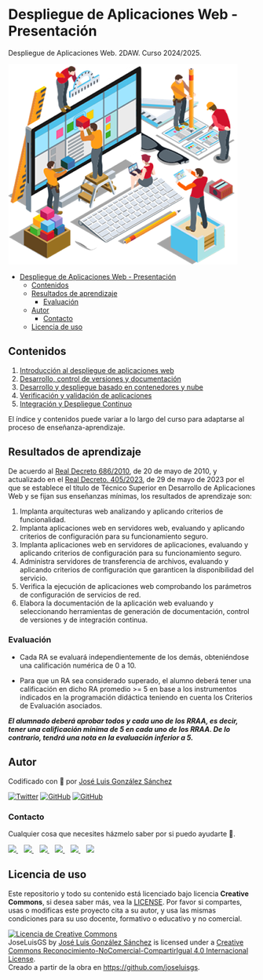 # Despliegue de Aplicaciones Web - Presentación

Despliegue de Aplicaciones Web. 2DAW. Curso 2024/2025.

![imagen](./images/despliegue.png)

- [Despliegue de Aplicaciones Web - Presentación](#despliegue-de-aplicaciones-web---presentación)
  - [Contenidos](#contenidos)
  - [Resultados de aprendizaje](#resultados-de-aprendizaje)
    - [Evaluación](#evaluación)
  - [Autor](#autor)
    - [Contacto](#contacto)
  - [Licencia de uso](#licencia-de-uso)

## Contenidos
1. [Introducción al despliegue de aplicaciones web](https://github.com/joseluisgs/DespliegueAplicacionesWeb-01-2024-2025)
2. [Desarrollo, control de versiones y documentación](https://github.com/joseluisgs/DespliegueAplicacionesWeb-02-2024-2025)
3. [Desarrollo y despliegue basado en contenedores y nube](https://github.com/joseluisgs/DespliegueAplicacionesWeb-03-2024-2025)
4. [Verificación y validación de aplicaciones](https://github.com/joseluisgs/DespliegueAplicacionesWeb-04-2024-2025)
5. [Integración y Despliegue Continuo](https://github.com/joseluisgs/DespliegueAplicacionesWeb-05-2024-2025)


El índice y contenidos puede variar a lo largo del curso para adaptarse al proceso de enseñanza-aprendizaje.

## Resultados de aprendizaje
De acuerdo al [Real Decreto 686/2010](https://www.boe.es/boe/dias/2010/06/12/pdfs/BOE-A-2010-9269.pdf), de 20 de mayo de 2010, y actualizado en el [Real Decreto. 405/2023](https://www.boe.es/boe/dias/2023/06/03/pdfs/BOE-A-2023-13221.pdf), de 29 de mayo de 2023 por el que se establece el título de
Técnico Superior en Desarrollo de Aplicaciones Web y se fijan sus
enseñanzas mínimas, los resultados de aprendizaje son:
1. Implanta arquitecturas web analizando y aplicando criterios de funcionalidad.
2. Implanta aplicaciones web en servidores web, evaluando y aplicando criterios de configuración para su funcionamiento seguro.
3. Implanta aplicaciones web en servidores de aplicaciones, evaluando y aplicando criterios de configuración para su funcionamiento seguro.
4. Administra servidores de transferencia de archivos, evaluando y aplicando criterios de configuración que garanticen la disponibilidad del servicio.
5. Verifica la ejecución de aplicaciones web comprobando los parámetros de configuración de servicios de red.
6. Elabora la documentación de la aplicación web evaluando y seleccionando herramientas de generación de documentación, control de versiones y de integración continua.


### Evaluación
- Cada RA se evaluará independientemente de los demás, obteniéndose una calificación numérica de 0 a 10.

- Para que un RA sea considerado superado, el alumno deberá tener una calificación en dicho RA promedio >= 5 en base a los instrumentos indicados en la programación didáctica teniendo en cuenta los Criterios de Evaluación asociados.

***El alumnado deberá aprobar todos y cada uno de los RRAA, es decir, tener una calificación mínima de 5 en cada uno de los RRAA. De lo contrario, tendrá una nota en la evaluación inferior a 5.***

## Autor

Codificado con :sparkling_heart: por [José Luis González Sánchez](https://twitter.com/JoseLuisGS_)

[![Twitter](https://img.shields.io/twitter/follow/JoseLuisGS_?style=social)](https://twitter.com/JoseLuisGS_)
[![GitHub](https://img.shields.io/github/followers/joseluisgs?style=social)](https://github.com/joseluisgs)
[![GitHub](https://img.shields.io/github/stars/joseluisgs?style=social)](https://github.com/joseluisgs)

### Contacto

<p>
  Cualquier cosa que necesites házmelo saber por si puedo ayudarte 💬.
</p>
<p>
 <a href="https://joseluisgs.dev" target="_blank">
        <img src="https://joseluisgs.github.io/img/favicon.png" 
    height="30">
    </a>  &nbsp;&nbsp;
    <a href="https://github.com/joseluisgs" target="_blank">
        <img src="https://distreau.com/github.svg" 
    height="30">
    </a> &nbsp;&nbsp;
        <a href="https://twitter.com/JoseLuisGS_" target="_blank">
        <img src="https://i.imgur.com/U4Uiaef.png" 
    height="30">
    </a> &nbsp;&nbsp;
    <a href="https://www.linkedin.com/in/joseluisgonsan" target="_blank">
        <img src="https://upload.wikimedia.org/wikipedia/commons/thumb/c/ca/LinkedIn_logo_initials.png/768px-LinkedIn_logo_initials.png" 
    height="30">
    </a>  &nbsp;&nbsp;
    <a href="https://g.dev/joseluisgs" target="_blank">
        <img loading="lazy" src="https://googlediscovery.com/wp-content/uploads/google-developers.png" 
    height="30">
    </a>  &nbsp;&nbsp;
<a href="https://www.youtube.com/@joseluisgs" target="_blank">
        <img loading="lazy" src="https://upload.wikimedia.org/wikipedia/commons/e/ef/Youtube_logo.png" 
    height="30">
    </a>  
</p>

## Licencia de uso

Este repositorio y todo su contenido está licenciado bajo licencia **Creative Commons**, si desea saber más, vea
la [LICENSE](https://joseluisgs.dev/docs/license/). Por favor si compartes, usas o modificas este proyecto cita a su
autor, y usa las mismas condiciones para su uso docente, formativo o educativo y no comercial.

<a rel="license" href="http://creativecommons.org/licenses/by-nc-sa/4.0/"><img alt="Licencia de Creative Commons" style="border-width:0" src="https://i.creativecommons.org/l/by-nc-sa/4.0/88x31.png" /></a><br /><span xmlns:dct="http://purl.org/dc/terms/" property="dct:title">
JoseLuisGS</span>
by <a xmlns:cc="http://creativecommons.org/ns#" href="https://joseluisgs.dev/" property="cc:attributionName" rel="cc:attributionURL">
José Luis González Sánchez</a> is licensed under
a <a rel="license" href="http://creativecommons.org/licenses/by-nc-sa/4.0/">Creative Commons
Reconocimiento-NoComercial-CompartirIgual 4.0 Internacional License</a>.<br />Creado a partir de la obra
en <a xmlns:dct="http://purl.org/dc/terms/" href="https://github.com/joseluisgs" rel="dct:source">https://github.com/joseluisgs</a>.